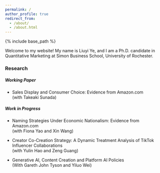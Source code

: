 ```yaml
---
permalink: /
author_profile: true
redirect_from: 
  - /about/
  - /about.html
---
```




{% include base_path %}

Welcome to my website! My name is Liuyi Ye, and I am a Ph.D. candidate in Quantitative Marketing at Simon Business School, University of Rochester. 




### Research 


##### Working Paper

  * Sales Display and Consumer Choice: Evidence from Amazon.com
 <br> (with Takeaki Sunada)
 
     
##### Work in Progress

* Naming Strategies Under Economic Nationalism: Evidence from Amazon.com
<br> (with Fiona Yao and Xin Wang)
    

* Creator Co-Creation Strategy: A Dynamic Treatment Analysis of TikTok Influencer Collaborations
  <br> (with Yulin Hao and Zeng Guang)

* Generative AI, Content Creation and Platform AI Policies
  <br> (With Gareth John Tyson and Yiluo Wei)

